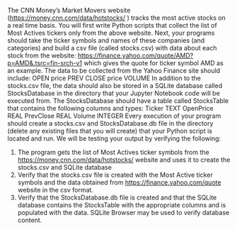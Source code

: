 The CNN Money’s Market Movers website (https://money.cnn.com/data/hotstocks/ )
tracks the most active stocks on a real time basis. You will first write Python scripts that collect the
list of Most Actives tickers only from the above website. Next, your programs should take the ticker
symbols and names of these companies (and categories) and build a csv file (called stocks.csv) with
data about each stock from the website:
https://finance.yahoo.com/quote/AMD?p=AMD&.tsrc=fin-srch-v1 which gives the quote for
ticker symbol AMD as an example. The data to be collected from the Yahoo Finance site should
include:
OPEN price
PREV CLOSE price
VOLUME
In addition to the stocks.csv file, the data should also be stored in a SQLite database called
StocksDatabase in the directory that your Jupyter Notebook code will be executed from. The
StocksDatabase should have a table called StocksTable that contains the following columns and
types:
Ticker TEXT
OpenPrice REAL
PrevClose REAL
Volume INTEGER
Every execution of your program should create a stocks.csv and StocksDatabase.db file in the
directory (delete any existing files that you will create) that your Python script is located and run.
We will be testing your output by verifying the following:
1. The program gets the list of Most Actives ticker symbols from the
https://money.cnn.com/data/hotstocks/ website and uses it to create the stocks.csv and SQLite
database
2. Verify that the stocks.csv file is created with the Most Active ticker symbols and the data
obtained from https://finance.yahoo.com/quote website in the csv format.
3. Verify that the StocksDatabase.db file is created and that the SQLite database contains the
StocksTable with the appropriate columns and is populated with the data. SQLite Browser may
be used to verify database content.
